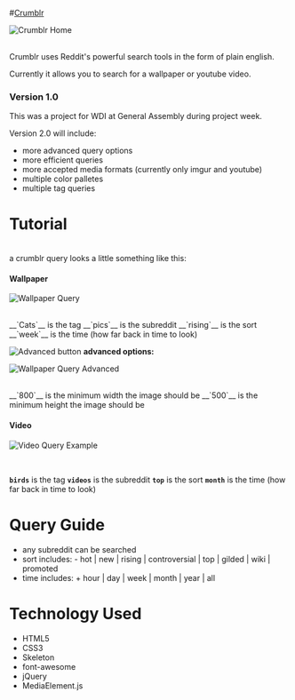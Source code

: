 #[Crumblr](http://spookycorridor.github.io/project1/)

![Crumblr Home](http://i.imgur.com/dNByQdc.png?2 "Crumblr Home")

<br>
Crumblr uses Reddit's powerful search tools in the form of plain english.

Currently it allows you to search for a wallpaper or youtube video. 

### Version 1.0 
This was a project for WDI at General Assembly during project week. 

Version 2.0 will include: 
 - more advanced query options
 - more efficient queries 
 - more accepted media formats (currently only imgur and youtube)
 - multiple color palletes 
 - multiple tag queries 

# Tutorial 

<br>
a crumblr query looks a little something like this: 

#### Wallpaper

![Wallpaper Query](http://i.imgur.com/qH2o1nh.png?2 "Wallpaper Query") 

<br>
__`Cats`__ is the tag
__`pics`__ is the subreddit
__`rising`__ is the sort
__`week`__ is the time (how far back in time to look)


![Advanced button]( http://i.imgur.com/flFAPmm.png?5 "Advanced button") __advanced options:__

![Wallpaper Query Advanced](http://i.imgur.com/qSGxxuN.png?1 "Wallpaper Advanced Query")

<br>
__`800`__ is the minimum width the image should be 
__`500`__ is the minimum height the image should be 

#### Video
![Video Query Example](http://i.imgur.com/2o8aIxV.png?4 "Video Query") 

<br>

__`birds`__ is the tag
__`videos`__ is the subreddit
__`top`__ is the sort
__`month`__ is the time (how far back in time to look) 

# Query Guide
- any subreddit can be searched
- sort includes: 
       -  hot | new | rising | controversial | top | gilded | wiki | promoted
- time includes: 
       + hour | day | week | month | year | all

# Technology Used 
- HTML5
- CSS3
- Skeleton
- font-awesome 
- jQuery
- MediaElement.js 


